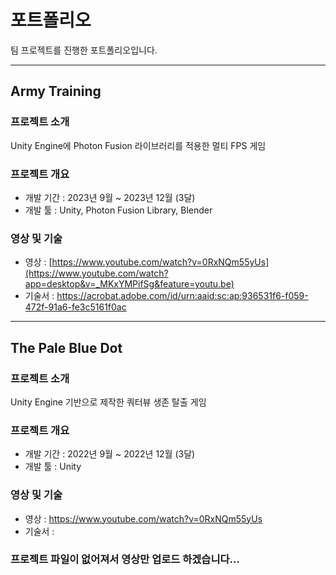 # 포트폴리오
팀 프로젝트를 진행한 포트폴리오입니다.
<hr></hr>

## Army Training

### 프로젝트 소개
Unity Engine에 Photon Fusion 라이브러리를 적용한 멀티 FPS 게임 

### 프로젝트 개요
  * 개발 기간 : 2023년 9월 ~ 2023년 12월 (3달)  
  * 개발 툴 : Unity, Photon Fusion Library, Blender

### 영상 및 기술
  * 영상 : [https://www.youtube.com/watch?v=0RxNQm55yUs](https://www.youtube.com/watch?app=desktop&v=_MKxYMPifSg&feature=youtu.be)
  * 기술서 : https://acrobat.adobe.com/id/urn:aaid:sc:ap:936531f6-f059-472f-91a6-fe3c5161f0ac

<hr></hr>

## The Pale Blue Dot

### 프로젝트 소개
Unity Engine 기반으로 제작한 쿼터뷰 생존 탈출 게임

### 프로젝트 개요
  * 개발 기간 : 2022년 9월 ~ 2022년 12월 (3달)
  * 개발 툴 : Unity

### 영상 및 기술
  * 영상 : https://www.youtube.com/watch?v=0RxNQm55yUs
  * 기술서 : 

### 프로젝트 파일이 없어져서 영상만 업로드 하겠습니다...
